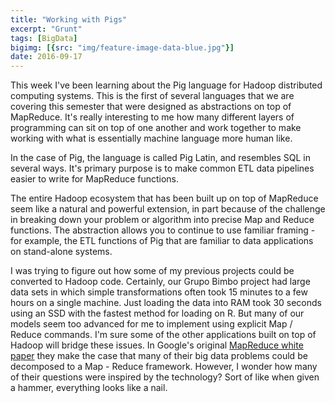 ```yaml
---
title: "Working with Pigs"
excerpt: "Grunt"
tags: [BigData]
bigimg: [{src: "img/feature-image-data-blue.jpg"}]
date: 2016-09-17
---
```


This week I've been learning about the Pig language for Hadoop distributed computing systems. This is the first of several languages that we are covering this semester that were designed as abstractions on top of MapReduce. It's really interesting to me how many different layers of programming can sit on top of one another and work together to make working with what is essentially machine language more human like. 

In the case of Pig, the language is called Pig Latin, and resembles SQL in several ways. It's primary purpose is to make common ETL data pipelines easier to write for MapReduce functions. 

The entire Hadoop ecosystem that has been built up on top of MapReduce seem like a natural and powerful extension, in part because of the challenge in breaking down your problem or algorithm into precise Map and Reduce functions. The abstraction allows you to continue to use familiar framing - for example, the ETL functions of Pig that are familiar to data applications on stand-alone systems. 

I was trying to figure out how some of my previous projects could be converted to Hadoop code. Certainly, our Grupo Bimbo project had large data sets in which simple transformations often took 15 minutes to a few hours on a single machine. Just loading the data into RAM took 30 seconds using an SSD with the fastest method for loading on R. But many of our models seem too advanced for me to implement using explicit Map / Reduce commands. I'm sure some of the other applications built on top of Hadoop will bridge these issues. In Google's original [MapReduce white paper] they make the case that many of their big data problems could be decomposed to a Map - Reduce framework. However, I wonder how many of their questions were inspired by the technology? Sort of like when given a hammer, everything looks like a nail. 

[MapReduce white paper]: http://static.googleusercontent.com/media/research.google.com/en//archive/mapreduce-osdi04.pdf
